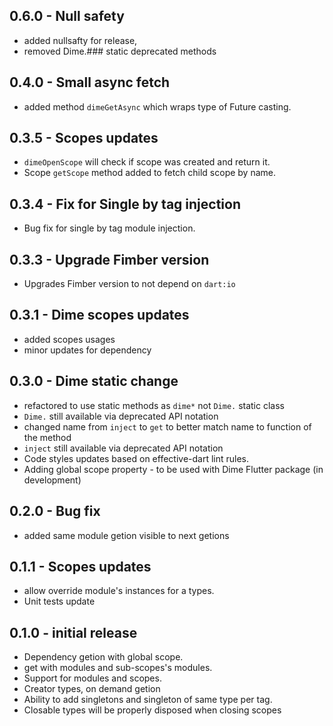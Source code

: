 ## 0.6.0 - Null safety
- added nullsafty for release,
- removed Dime.### static deprecated methods

## 0.4.0 - Small async fetch
- added method `dimeGetAsync` which wraps type of Future casting.

## 0.3.5 - Scopes updates
- `dimeOpenScope` will check if scope was created and return it. 
- Scope `getScope` method added to fetch child scope by name.

## 0.3.4 - Fix for Single by tag injection
- Bug fix for single by tag module injection.

## 0.3.3 - Upgrade Fimber version
- Upgrades Fimber version to not depend on `dart:io`

## 0.3.1 - Dime scopes updates

- added scopes usages
- minor updates for dependency

## 0.3.0 - Dime static change

- refactored to use static methods as `dime*` not `Dime.` static class
- `Dime.` still available via deprecated API notation
- changed name from `inject` to `get` to better match name to function of the method
- `inject` still available via deprecated API notation
- Code styles updates based on effective-dart lint rules.
- Adding global scope property - to be used with Dime Flutter package (in development)

## 0.2.0 - Bug fix

- added same module getion visible to next getions

## 0.1.1 - Scopes updates

- allow override module's instances for a types.
- Unit tests update

## 0.1.0 - initial release

- Dependency getion with global scope.
- get with modules and sub-scopes's modules.
- Support for modules and scopes.
- Creator types, on demand getion
- Ability to add singletons and singleton of same type per tag.
- Closable types will be properly disposed when closing scopes
